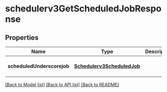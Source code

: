 # schedulerv3GetScheduledJobResponse

## Properties
Name | Type | Description | Notes
------------ | ------------- | ------------- | -------------
**scheduledUnderscorejob** | [**Schedulerv3ScheduledJob**](Schedulerv3ScheduledJob.md) |  | [optional] [default to null]

[[Back to Model list]](../README.md#documentation-for-models) [[Back to API list]](../README.md#documentation-for-api-endpoints) [[Back to README]](../README.md)


